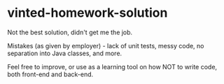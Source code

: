 # vinted-homework-solution

Not the best solution, didn't get me the job. 

Mistakes (as given by employer) - lack of unit tests, messy code, no separation into Java classes, and more.

Feel free to improve, or use as a learning tool on how NOT to write code, both front-end and back-end.
